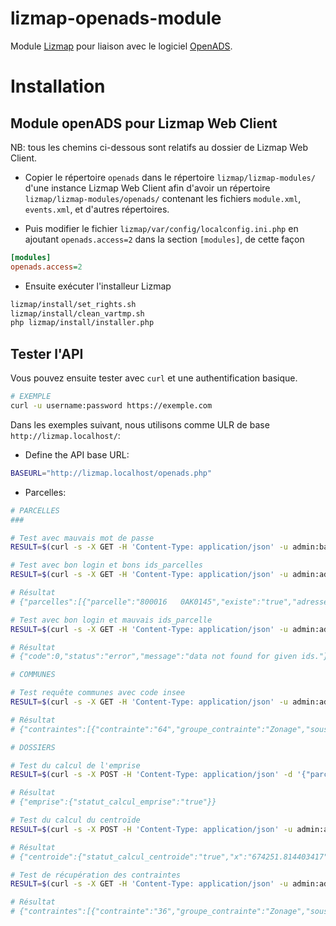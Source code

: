 # lizmap-openads-module

Module [Lizmap](https://www.lizmap.com/) pour liaison avec le logiciel [OpenADS](https://www.atreal.fr/applications/catalogue/logiciel-urbanisme).

# Installation

## Module openADS pour Lizmap Web Client 

NB: tous les chemins ci-dessous sont relatifs au dossier de Lizmap Web Client.

* Copier le répertoire `openads` dans le répertoire `lizmap/lizmap-modules/` d'une instance Lizmap Web Client afin d'avoir un répertoire `lizmap/lizmap-modules/openads/` contenant les fichiers `module.xml`, `events.xml`, et d'autres répertoires.

* Puis modifier le fichier `lizmap/var/config/localconfig.ini.php` en ajoutant `openads.access=2` dans la section `[modules]`, de cette façon

```ini
[modules]
openads.access=2

```

* Ensuite exécuter l'installeur Lizmap

```bash
lizmap/install/set_rights.sh
lizmap/install/clean_vartmp.sh
php lizmap/install/installer.php
```

## Tester l'API

Vous pouvez ensuite tester avec `curl` et une authentification basique.
```bash
# EXEMPLE
curl -u username:password https://exemple.com
```

Dans les exemples suivant, nous utilisons comme ULR de base `http://lizmap.localhost/`:

* Define the API base URL:

```bash
BASEURL="http://lizmap.localhost/openads.php"
``` 

* Parcelles:

```bash
# PARCELLES
###

# Test avec mauvais mot de passe
RESULT=$(curl -s -X GET -H 'Content-Type: application/json' -u admin:badpassword "$BASEURL/services/openads~openads/parcelles/800016000AK0145") && echo $RESULT

# Test avec bon login et bons ids_parcelles
RESULT=$(curl -s -X GET -H 'Content-Type: application/json' -u admin:admin "$BASEURL/services/openads~openads/parcelles/800016000AK0145") && echo $RESULT

# Résultat
# {"parcelles":[{"parcelle":"800016   0AK0145","existe":"true","adresse":{"numero_voie":"0057  ","type_voie":"CHE","nom_voie":"CROISE DE LA JUSTICE      ","arrondissement":"016"}}]}

# Test avec bon login et mauvais ids_parcelle
RESULT=$(curl -s -X GET -H 'Content-Type: application/json' -u admin:admin "$BASEURL/services/openads~openads/parcelles/80016") && echo $RESULT

# Résultat
# {"code":0,"status":"error","message":"data not found for given ids."}

# COMMUNES

# Test requête communes avec code insee
RESULT=$(curl -s -X GET -H 'Content-Type: application/json' -u admin:admin "$BASEURL/services/openads~openads/communes/80016/contraintes") && echo $RESULT

# Résultat
# {"contraintes":[{"contrainte":"64","groupe_contrainte":"Zonage","sous_groupe_contrainte":"ZOne urba","libelle":"Uec","texte":"Secteur urbain \u00e9conomique"},{"contrainte":"63","groupe_contrainte":"Zonage","sous_groupe_contrainte":"ZOne urba","libelle":"Uco","texte":"Secteur urbain de commerce"},{"contrainte":"51","groupe_contrainte":"Zonage","sous_groupe_contrainte":"ZOne urba","libelle":"1AUm","texte":"Zone \u00e0 urbaniser mixte habitat \/ \u00e9conomie"},{"contrainte":"57","groupe_contrainte":"Zonage","sous_groupe_contrainte":"ZOne urba","libelle":"2AUec","texte":"Zone \u00e0 urbaniser \u00e0 vocation \u00e9conomique"},{"contrainte":"36","groupe_contrainte":"Zonage","sous_groupe_contrainte":"ZOne urba","libelle":"Up","texte":"Secteur urbain en p\u00e9riph\u00e9rie du centre-ville et des anciens faubourgs d'Albert"},{"contrainte":"37","groupe_contrainte":"Zonage","sous_groupe_contrainte":"ZOne urba","libelle":"Nzh","texte":"Secteur naturel concern\u00e9 par des Zones \u00e0 Dominante Humide du SDAGE Artois-Picardie"},{"contrainte":"44","groupe_contrainte":"Zonage","sous_groupe_contrainte":"ZOne urba","libelle":"N","texte":"Zone naturelle"},{"contrainte":"43","groupe_contrainte":"Zonage","sous_groupe_contrainte":"ZOne urba","libelle":"Uag","texte":"Secteur urbain avec enjeux agricoles"},{"contrainte":"33","groupe_contrainte":"Zonage","sous_groupe_contrainte":"ZOne urba","libelle":"Ueq","texte":"Secteur urbain d'\u00e9quipements publics"},{"contrainte":"42","groupe_contrainte":"Zonage","sous_groupe_contrainte":"ZOne urba","libelle":"A","texte":"Zone agricole"},{"contrainte":"53","groupe_contrainte":"Zonage","sous_groupe_contrainte":"ZOne urba","libelle":"Uc","texte":"Secteur urbain compos\u00e9 majoritairement d'extensions r\u00e9centes"},{"contrainte":"62","groupe_contrainte":"Zonage","sous_groupe_contrainte":"ZOne urba","libelle":"Azh","texte":"Secteur agricole concern\u00e9 par des Zones \u00e0 Dominante Humide du SDAGE Artois-Picardie"},{"contrainte":"50","groupe_contrainte":"Zonage","sous_groupe_contrainte":"ZOne urba","libelle":"2AUh","texte":"Zone \u00e0 urbaniser \u00e0 vocation principale d'habitat"},{"contrainte":"52","groupe_contrainte":"Zonage","sous_groupe_contrainte":"ZOne urba","libelle":"Ap","texte":"Secteur agricole prot\u00e9g\u00e9"},{"contrainte":"46","groupe_contrainte":"Zonage","sous_groupe_contrainte":"ZOne urba","libelle":"1AUco","texte":"Zone \u00e0 urbaniser \u00e0 vocation commerciale"},{"contrainte":"45","groupe_contrainte":"Zonage","sous_groupe_contrainte":"ZOne urba","libelle":"Uf","texte":"Secteur urbain des anciens faubourgs autour du centre-ville d'Albert"},{"contrainte":"60","groupe_contrainte":"Zonage","sous_groupe_contrainte":"ZOne urba","libelle":"Uv","texte":"Secteur urbain du centre-ville d'Albert"},{"contrainte":"34","groupe_contrainte":"Zonage","sous_groupe_contrainte":"ZOne urba","libelle":"Neq","texte":"Secteur naturel d'\u00e9quipements publics"},{"contrainte":"41","groupe_contrainte":"Zonage","sous_groupe_contrainte":"ZOne urba","libelle":"1AUh","texte":"Zone \u00e0 urbaniser \u00e0 vocation principale d'habitat"}]}

# DOSSIERS

# Test du calcul de l'emprise
RESULT=$(curl -s -X POST -H 'Content-Type: application/json' -d '{"parcelles":["800016000AT0031", "800016000AO0179"]}' -u admin:admin "$BASEURL/services/openads~openads/dossiers/444444/emprise") && echo $RESULT

# Résultat
# {"emprise":{"statut_calcul_emprise":"true"}}

# Test du calcul du centroïde
RESULT=$(curl -s -X POST -H 'Content-Type: application/json' -u admin:admin "$BASEURL/services/openads~openads/dossiers/444444/centroide") && echo $RESULT

# Résultat
# {"centroide":{"statut_calcul_centroide":"true","x":"674251.814403417","y":"6988657.01009032"}}

# Test de récupération des contraintes
RESULT=$(curl -s -X GET -H 'Content-Type: application/json' -u admin:admin "$BASEURL/services/openads~openads/dossiers/444444/contraintes") && echo $RESULT

# Résultat
# {"contraintes":[{"contrainte":"36","groupe_contrainte":"Zonage","sous_groupe_contrainte":"ZOne urba","libelle":"Up","texte":"Secteur urbain en p\u00e9riph\u00e9rie du centre-ville et des anciens faubourgs d'Albert"},{"contrainte":"45","groupe_contrainte":"Zonage","sous_groupe_contrainte":"ZOne urba","libelle":"Uf","texte":"Secteur urbain des anciens faubourgs autour du centre-ville d'Albert"}]}

```
